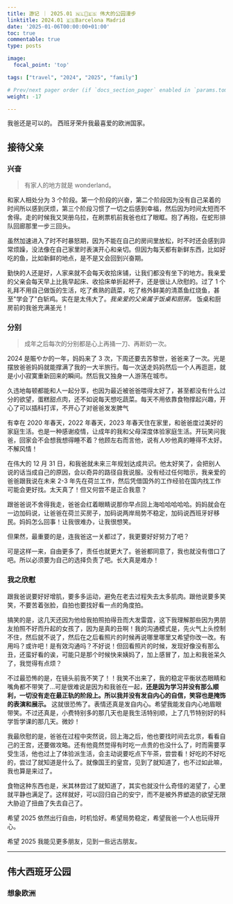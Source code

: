 ```yaml
---
title: 游记 ｜ 2025.01 🇳🇱🎄🇪🇸 伟大的公园漫步
linktitle: 2024.01 🇪🇸Barcelona Madrid
date: '2025-01-06T00:00:00+01:00'
toc: true
commentable: true
type: posts

image:
  focal_point: 'top'

tags: ["travel", "2024", "2025", "family"]

# Prev/next pager order (if `docs_section_pager` enabled in `params.toml`)
weight: -17

---
```


我爸还是可以的。
西班牙荣升我最喜爱的欧洲国家。

<!--more-->

## 接待父亲

### 兴奋

> 有家人的地方就是 wonderland。

和家人相处分为 3 个阶段。第一个阶段的兴奋，第二个阶段因为没有自己呆着的时间所以感到厌烦，第三个阶段习惯了一切之后感到幸福，然后因为时间太短而不舍得。走的时候我又哭册乌拉，在刷票机前我爸也红了眼眶。抱了再抱，在蛇形排队回廊那里一步三回头。

虽然加速进入了时不时暴怒期，因为不能在自己的房间里放松，时不时还会感到异常烦躁，没法像在自己家里时表演开心和亲切。但因为每天都有新鲜东西，比如好吃的鱼，比如新鲜的地点，是不是又会回到兴奋期。

勤快的人还是好，人家来就不会每天收拾床铺，让我们都没有坐下的地方。我亲爱的父亲会每天早上比我早起床、收拾床单折起杯子，还是很让人欣慰的。过了 1 个礼拜不用自己做饭的生活，吃了煮熟的蔬菜，吃了格外鲜美的清蒸鱼红烧鱼，甚至"学会了"白斩鸡。实在是太伟大了。*我亲爱的父亲属于饭桌和厨房。* 饭桌和厨房前的我爸充满圣光！

### 分别

> 成年之后每次的分别都是心上再捅一刀、再断奶一次。

2024 是賑やか的一年，妈妈来了 3 次，下周还要去苏黎世，爸爸来了一次。光是摆放爸爸妈妈就能撑满了我的一大半旅行。每一次送走妈妈然后一个人再逛逛，就是小小寂寞重新回来的瞬间。然后我又独身一人游荡在城市。

久违地每顿都能和人一起分享，也因为最近被爸爸喂得太好了，甚至都没有什么过分的欲望，蛋糕甜点肉，还不如说每天想吃蔬菜。每天不用依靠食物撑起兴趣，开心了可以插科打诨，不开心了对爸爸发发脾气

有幸在 2020 年春天，2022 年春天，2023 年春天住在家里，和爸爸度过美好的家庭生活。也是一种感谢疫情，让成年的我和父母深度体验家庭生活。开玩笑问我爸，回家会不会想我想得睡不着？他顾左右而言他，说有人吵他真的睡得不太好。不解风情！

在伟大的 12 月 31 日，和我爸就未来三年规划达成共识。他太好笑了，会把别人说的话当成自己的原因，会以奇异的路径自我说服。没有经过任何暗示，我亲爱的爸爸跟我说在未来 2-3 年先在荷兰工作，然后凭借国外的工作经验在国内找工作可能会更好找。太天真了！但又何尝不是正合我意？

跟爸爸说不舍得我走，爸爸会红着眼睛说那你早点回上海哈哈哈哈哈。妈妈就会在一边加码说，让爸爸在荷兰买房子，加码说两岸局势不稳定，加码说西班牙好移民。妈妈怎么回事！让我很难办，让我很想笑。

但果然，最重要的是，连我爸这一关都过了，我更要好好努力了吧？

可是这样一来，自由更多了，责任也就更大了。爸爸都同意了，我也就没有借口了吧。所以必须要为自己的选择负责了吧。长大真是难办！

### 我之欣慰

跟我爸说要好好增肌，要多多运动，避免在老去过程失去太多肌肉。跟他说要多笑笑，不要苦着张脸，自拍也要找好看一点的角度拍。

搞笑的是，这几天还因为他给我拍照拍得丑而大发雷霆，这下我理解那些因为男朋友拍照不好而升起的女孩了，因为是真的丑啊！我的沟通模式是，先火气上头控制不住，然后就不说了，然后在之后看照片的时候再说哪里哪里又希望你改一改。有用吗？或许吧！是有效沟通吗？不好说！但回看照片的时候，发现好像没有那么丑，还蛮好看的诶，可能只是那个时候快来姨妈了，加上感冒了，加上和我爸呆久了，我觉得有点烦？

不过最恐怖的是，在镜头前我不笑了！！我笑不出来了，我的稳定平衡状态眼睛和嘴角都不带笑了…可是很难说是因为和我爸在一起，**还是因为学习并没有那么顺利，一切没有走在最正轨的阶段上。所以我并没有发自内心的自信，笑容也是掩饰的表演和展示。** 这就很恐怖了。表情还真是发自内心。希望我能发自内心地眉眼带笑。不过还真是，小费特别多的那几天也是我生活特别顺，上了几节特别好的科学哲学课的那几天。微妙！

我最欣慰的是，爸爸在过程中突然说，回上海之后，他也要找时间去北京，看看自己的王宫，还要做攻略。还有他竟然觉得有时吃一点贵的也没什么了，时而需要享受生活，他也过上了体验派生活，会主动说要吃点下午茶，尝尝看！好吃的不好吃的，尝过了就知道是什么了。就像国王的皇宫，见到了就知道了，也不过如此嘛，我也算是来过了。

食物这种东西也是，米其林尝过了就知道了，其实也就没什么奇怪的渴望了，心里就平静也满足了。这样就好，可以回归自己的安宁，而不是被外界塑造的欲望无限大胁迫了扭曲了失去自己了。

希望 2025 依然出行自由，时机恰好。希望局势稳定，希望我爸一个人也玩得开心。

希望 2025 我能见更多朋友，见到一些远古朋友。



---
## 伟大西班牙公园

### 想象欧洲


### 
